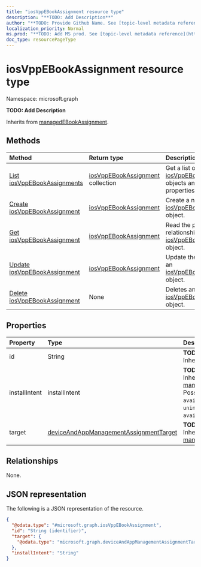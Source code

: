 ```yaml
---
title: "iosVppEBookAssignment resource type"
description: "**TODO: Add Description**"
author: "**TODO: Provide Github Name. See [topic-level metadata reference](https://msgo.azurewebsites.net/add/document/guidelines/metadata.html#topic-level-metadata)**"
localization_priority: Normal
ms.prod: "**TODO: Add MS prod. See [topic-level metadata reference](https://msgo.azurewebsites.net/add/document/guidelines/metadata.html#topic-level-metadata)**"
doc_type: resourcePageType
---
```


# iosVppEBookAssignment resource type

Namespace: microsoft.graph

**TODO: Add Description**


Inherits from [managedEBookAssignment](../resources/managedebookassignment.md).

## Methods
|Method|Return type|Description|
|:---|:---|:---|
|[List iosVppEBookAssignments](../api/intune-iosvppebookassignment-list.md)|[iosVppEBookAssignment](../resources/intune-iosvppebookassignment.md) collection|Get a list of the [iosVppEBookAssignment](../resources/iosvppebookassignment.md) objects and their properties.|
|[Create iosVppEBookAssignment](../api/intune-iosvppebookassignment-create.md)|[iosVppEBookAssignment](../resources/intune-iosvppebookassignment.md)|Create a new [iosVppEBookAssignment](../resources/intune-iosvppebookassignment.md) object.|
|[Get iosVppEBookAssignment](../api/intune-iosvppebookassignment-get.md)|[iosVppEBookAssignment](../resources/intune-iosvppebookassignment.md)|Read the properties and relationships of an [iosVppEBookAssignment](../resources/intune-iosvppebookassignment.md) object.|
|[Update iosVppEBookAssignment](../api/intune-iosvppebookassignment-update.md)|[iosVppEBookAssignment](../resources/intune-iosvppebookassignment.md)|Update the properties of an [iosVppEBookAssignment](../resources/intune-iosvppebookassignment.md) object.|
|[Delete iosVppEBookAssignment](../api/intune-iosvppebookassignment-delete.md)|None|Deletes an [iosVppEBookAssignment](../resources/intune-iosvppebookassignment.md) object.|

## Properties
|Property|Type|Description|
|:---|:---|:---|
|id|String|**TODO: Add Description** Inherited from [entity](../resources/entity.md)|
|installIntent|installIntent|**TODO: Add Description** Inherited from [managedEBookAssignment](../resources/intune-managedebookassignment.md). Possible values are: `available`, `required`, `uninstall`, `availableWithoutEnrollment`.|
|target|[deviceAndAppManagementAssignmentTarget](../resources/intune-deviceandappmanagementassignmenttarget.md)|**TODO: Add Description** Inherited from [managedEBookAssignment](../resources/intune-managedebookassignment.md)|

## Relationships
None.

## JSON representation
The following is a JSON representation of the resource.
<!-- {
  "blockType": "resource",
  "keyProperty": "id",
  "@odata.type": "microsoft.graph.iosVppEBookAssignment",
  "baseType": "microsoft.graph.managedEBookAssignment",
  "openType": false
}
-->
``` json
{
  "@odata.type": "#microsoft.graph.iosVppEBookAssignment",
  "id": "String (identifier)",
  "target": {
    "@odata.type": "microsoft.graph.deviceAndAppManagementAssignmentTarget"
  },
  "installIntent": "String"
}
```

